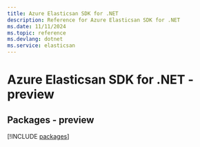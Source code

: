 ```yaml
---
title: Azure Elasticsan SDK for .NET
description: Reference for Azure Elasticsan SDK for .NET
ms.date: 11/11/2024
ms.topic: reference
ms.devlang: dotnet
ms.service: elasticsan
---
```

# Azure Elasticsan SDK for .NET - preview
## Packages - preview
[!INCLUDE [packages](elasticsan-index.md)]